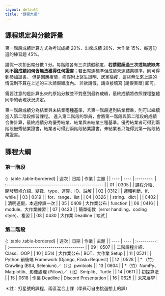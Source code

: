 ```yaml
---
layout: default
title: "課程大綱"
---
```


## 課程規定與分數評量

第一階段成績計算方式為考試成績 20%、出席成績 20%、大作業 15%、每週勾選的練習題 45%。

請假一次扣出席分數 1 分。每階段各有三次請假額度，**若請假超過三次或無故缺席則不論成績如何皆無法獲得任何證書**；若出席達標準但成績未達結業標準，則可得到參加證書。
但是因應疫情，病假附上醫生證明、居家檢疫，這些無法來上課的情況則不算在上述的三次請假額度內。
若欲請假，請直接填寫 [請假表單] 即可。

需要注意的是計算出來的原始分數並不對應到最終成績，最終成績將依照課程整體同學的表現狀況決定。

第一階段成績分為結業與未結業兩種基準，若第一階段達到結業標準，則可以繼續進入第二階段修習課程。
進入第二階段的學員，會將第一階段與第二階段的成績合併計算，最終成績分為優秀結業、結業與未結業三種基準。優秀結業者可得到兩階段優秀結業證書，結業者可得到兩階段結業證書，未結業者只能得到第一階段結業證書。

## 課程大綱

### 第一階段

{: .table .table-bordered}
| 週次 | 日期 |    作業    | 主題                                               |
| ---- | ---- | :--------: | :------------------------------------------------- |
| 01   | 0305 |            | 課程介紹、開發環境介紹、變數、type、運算、IO、註解 |
| 02   | 0312 |            | 邏輯判斷、if、while                                |
| 03   | 0319 |            | for、range、list                                   |
| 04   | 0326 |            | string、dict                                       |
|      | 0402 |            | 清明連假，本週停課一次                             |
| 05   | 0409 | 大作業公布 | function                                           |
| 06   | 0416 |            | module、大作業練習                                 |
| 07   | 0423 |            | 簡單衛教（error handling、coding style）、複習     |
| 08   | 0430 | 大作業 Deadline | 考試                                               |

### 第二階段

{: .table .table-bordered}
| 週次 | 日期 |     作業     | 主題                                    |
| ---- | ---- | :----------: | :-------------------------------------- |
| 09   | 0507 |              | 二階課程介紹、Class、OOP                |
| 10   | 0514 |  大作業公布    | BOT、大作業 Setup                      |
| 11   | 0521 |              | Python 前後端 Framework (Django, Flask+Request) |
| 12   | 0528 |              | * （竹）Crawling (BS4, Selenium)／（北）pwntools                  |
| 13   | 0604 |             |  *（竹）NumPy、Matplotlib、影像處理 (Pillow)／（北）Smtplib、Turtle    |
| 14   | 0611 |              | 初探算法                               |
| 15   | 0618 | 作業 Deadline | Discord Presentation                 |
| 16   | 0625 |              | 未來展望                   |

＊註：打星號的課程，兩區混合上課（學員可自由挑選想上的課）
